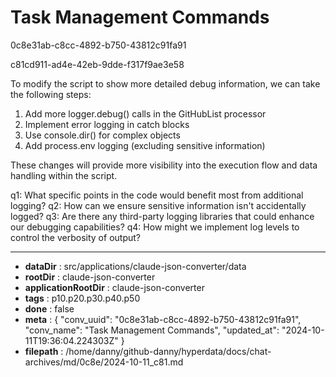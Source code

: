 # Task Management Commands

0c8e31ab-c8cc-4892-b750-43812c91fa91

c81cd911-ad4e-42eb-9dde-f317f9ae3e58

 To modify the script to show more detailed debug information, we can take the following steps:

1. Add more logger.debug() calls in the GitHubList processor
2. Implement error logging in catch blocks
3. Use console.dir() for complex objects
4. Add process.env logging (excluding sensitive information)

These changes will provide more visibility into the execution flow and data handling within the script.

q1: What specific points in the code would benefit most from additional logging?
q2: How can we ensure sensitive information isn't accidentally logged?
q3: Are there any third-party logging libraries that could enhance our debugging capabilities?
q4: How might we implement log levels to control the verbosity of output?

---

* **dataDir** : src/applications/claude-json-converter/data
* **rootDir** : claude-json-converter
* **applicationRootDir** : claude-json-converter
* **tags** : p10.p20.p30.p40.p50
* **done** : false
* **meta** : {
  "conv_uuid": "0c8e31ab-c8cc-4892-b750-43812c91fa91",
  "conv_name": "Task Management Commands",
  "updated_at": "2024-10-11T19:36:04.224303Z"
}
* **filepath** : /home/danny/github-danny/hyperdata/docs/chat-archives/md/0c8e/2024-10-11_c81.md